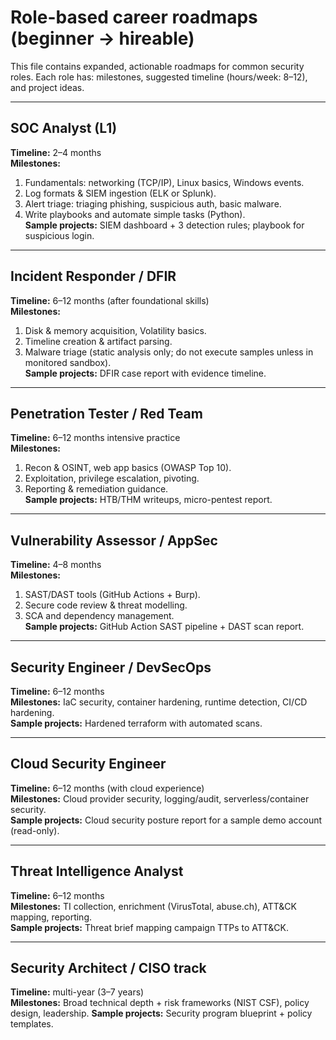 # Role-based career roadmaps (beginner → hireable)

This file contains expanded, actionable roadmaps for common security roles. Each role has: milestones, suggested timeline (hours/week: 8–12), and project ideas.

---

## SOC Analyst (L1)
**Timeline:** 2–4 months  
**Milestones:**
1. Fundamentals: networking (TCP/IP), Linux basics, Windows events.  
2. Log formats & SIEM ingestion (ELK or Splunk).  
3. Alert triage: triaging phishing, suspicious auth, basic malware.  
4. Write playbooks and automate simple tasks (Python).  
**Sample projects:** SIEM dashboard + 3 detection rules; playbook for suspicious login.

---

## Incident Responder / DFIR
**Timeline:** 6–12 months (after foundational skills)  
**Milestones:**
1. Disk & memory acquisition, Volatility basics.  
2. Timeline creation & artifact parsing.  
3. Malware triage (static analysis only; do not execute samples unless in monitored sandbox).  
**Sample projects:** DFIR case report with evidence timeline.

---

## Penetration Tester / Red Team
**Timeline:** 6–12 months intensive practice  
**Milestones:**
1. Recon & OSINT, web app basics (OWASP Top 10).  
2. Exploitation, privilege escalation, pivoting.  
3. Reporting & remediation guidance.  
**Sample projects:** HTB/THM writeups, micro-pentest report.

---

## Vulnerability Assessor / AppSec
**Timeline:** 4–8 months  
**Milestones:**
1. SAST/DAST tools (GitHub Actions + Burp).  
2. Secure code review & threat modelling.  
3. SCA and dependency management.  
**Sample projects:** GitHub Action SAST pipeline + DAST scan report.

---

## Security Engineer / DevSecOps
**Timeline:** 6–12 months  
**Milestones:** IaC security, container hardening, runtime detection, CI/CD hardening.  
**Sample projects:** Hardened terraform with automated scans.

---

## Cloud Security Engineer
**Timeline:** 6–12 months (with cloud experience)  
**Milestones:** Cloud provider security, logging/audit, serverless/container security.  
**Sample projects:** Cloud security posture report for a sample demo account (read-only).

---

## Threat Intelligence Analyst
**Timeline:** 6–12 months  
**Milestones:** TI collection, enrichment (VirusTotal, abuse.ch), ATT&CK mapping, reporting.  
**Sample projects:** Threat brief mapping campaign TTPs to ATT&CK.

---

## Security Architect / CISO track
**Timeline:** multi-year (3–7 years)  
**Milestones:** Broad technical depth + risk frameworks (NIST CSF), policy design, leadership.
**Sample projects:** Security program blueprint + policy templates.
